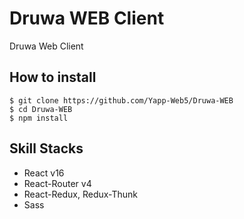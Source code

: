 # Druwa WEB Client

Druwa Web Client

## How to install

```$
$ git clone https://github.com/Yapp-Web5/Druwa-WEB
$ cd Druwa-WEB
$ npm install
```

## Skill Stacks

- React v16
- React-Router v4
- React-Redux, Redux-Thunk
- Sass
